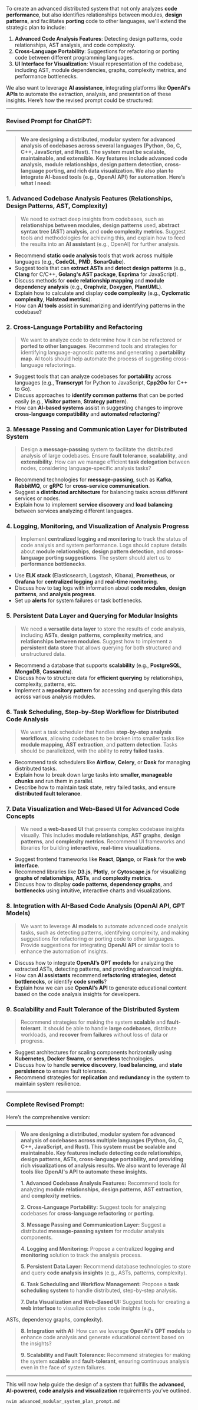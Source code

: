 To create an advanced distributed system that not only analyzes **code performance**, but also identifies relationships between modules, **design patterns**, and facilitates **porting** code to other languages, we'll extend the strategic plan to include:

1. **Advanced Code Analysis Features**: Detecting design patterns, code relationships, AST analysis, and code complexity.
2. **Cross-Language Portability**: Suggestions for refactoring or porting code between different programming languages.
3. **UI Interface for Visualization**: Visual representation of the codebase, including AST, module dependencies, graphs, complexity metrics, and performance bottlenecks.

We also want to leverage **AI assistance**, integrating platforms like **OpenAI's APIs** to automate the extraction, analysis, and presentation of these insights. Here’s how the revised prompt could be structured:

---

### Revised Prompt for ChatGPT:

---

> **We are designing a distributed, modular system for advanced analysis of codebases across several languages (Python, Go, C, C++, JavaScript, and Rust). The system must be scalable, maintainable, and extensible. Key features include advanced code analysis, module relationships, design pattern detection, cross-language porting, and rich data visualization. We also plan to integrate AI-based tools (e.g., OpenAI API) for automation. Here’s what I need:**

### 1. **Advanced Codebase Analysis Features (Relationships, Design Patterns, AST, Complexity)**

> We need to extract deep insights from codebases, such as **relationships between modules**, **design patterns** used, **abstract syntax tree (AST) analysis**, and **code complexity metrics**. Suggest tools and methodologies for achieving this, and explain how to feed the results into an **AI assistant** (e.g., OpenAI) for further analysis.

- Recommend **static code analysis** tools that work across multiple languages (e.g., **CodeQL**, **PMD**, **SonarQube**).
- Suggest tools that can **extract ASTs** and **detect design patterns** (e.g., **Clang** for C/C++, **Golang's AST package**, **Esprima** for JavaScript).
- Discuss methods for **code relationship mapping** and **module dependency analysis** (e.g., **Graphviz**, **Doxygen**, **PlantUML**).
- Explain how to calculate and display **code complexity** (e.g., **Cyclomatic complexity**, **Halstead metrics**).
- How can **AI tools** assist in summarizing and identifying patterns in the codebase?

### 2. **Cross-Language Portability and Refactoring**

> We want to analyze code to determine how it can be refactored or **ported to other languages**. Recommend tools and strategies for identifying language-agnostic patterns and generating a **portability map**. AI tools should help automate the process of suggesting cross-language refactorings.

- Suggest tools that can analyze codebases for **portability** across languages (e.g., **Transcrypt** for Python to JavaScript, **Cpp2Go** for C++ to Go).
- Discuss approaches to **identify common patterns** that can be ported easily (e.g., **Visitor pattern**, **Strategy pattern**).
- How can **AI-based systems** assist in suggesting changes to improve **cross-language compatibility** and **automated refactoring**?

### 3. **Message Passing and Communication Layer for Distributed System**

> Design a **message-passing** system to facilitate the distributed analysis of large codebases. Ensure **fault tolerance**, **scalability**, and **extensibility**. How can we manage efficient **task delegation** between nodes, considering language-specific analysis tasks?

- Recommend technologies for **message-passing**, such as **Kafka**, **RabbitMQ**, or **gRPC** for **cross-service communication**.
- Suggest a **distributed architecture** for balancing tasks across different services or nodes.
- Explain how to implement **service discovery** and **load balancing** between services analyzing different languages.

### 4. **Logging, Monitoring, and Visualization of Analysis Progress**

> Implement **centralized logging and monitoring** to track the status of code analysis and system performance. Logs should capture details about **module relationships**, **design pattern detection**, and **cross-language porting suggestions**. The system should alert us to **performance bottlenecks**.

- Use **ELK stack** (Elasticsearch, Logstash, Kibana), **Prometheus**, or **Grafana** for **centralized logging** and **real-time monitoring**.
- Discuss how to tag logs with information about **code modules**, **design patterns**, and **analysis progress**.
- Set up **alerts** for system failures or task bottlenecks.

### 5. **Persistent Data Layer and Querying for Modular Insights**

> We need a **versatile data layer** to store the results of code analysis, including **ASTs**, **design patterns**, **complexity metrics**, and **relationships between modules**. Suggest how to implement a **persistent data store** that allows querying for both structured and unstructured data.

- Recommend a database that supports **scalability** (e.g., **PostgreSQL**, **MongoDB**, **Cassandra**).
- Discuss how to structure data for **efficient querying** by relationships, complexity, patterns, etc.
- Implement a **repository pattern** for accessing and querying this data across various analysis modules.

### 6. **Task Scheduling, Step-by-Step Workflow for Distributed Code Analysis**

> We want a task scheduler that handles **step-by-step analysis workflows**, allowing codebases to be broken into smaller tasks like **module mapping**, **AST extraction**, and **pattern detection**. Tasks should be parallelized, with the ability to **retry failed tasks**.

- Recommend task schedulers like **Airflow**, **Celery**, or **Dask** for managing distributed tasks.
- Explain how to break down large tasks into **smaller, manageable chunks** and run them in parallel.
- Describe how to maintain task state, retry failed tasks, and ensure **distributed fault tolerance**.

### 7. **Data Visualization and Web-Based UI for Advanced Code Concepts**

> We need a **web-based UI** that presents complex codebase insights visually. This includes **module relationships**, **AST graphs**, **design patterns**, and **complexity metrics**. Recommend UI frameworks and libraries for building **interactive, real-time visualizations**.

- Suggest frontend frameworks like **React**, **Django**, or **Flask** for the **web interface**.
- Recommend libraries like **D3.js**, **Plotly**, or **Cytoscape.js** for visualizing **graphs of relationships**, **ASTs**, and **complexity metrics**.
- Discuss how to display **code patterns**, **dependency graphs**, and **bottlenecks** using intuitive, interactive charts and visualizations.

### 8. **Integration with AI-Based Code Analysis (OpenAI API, GPT Models)**

> We want to leverage **AI models** to automate advanced code analysis tasks, such as detecting patterns, identifying complexity, and making suggestions for refactoring or porting code to other languages. Provide suggestions for integrating **OpenAI API** or similar tools to enhance the automation of insights.

- Discuss how to integrate **OpenAI’s GPT models** for analyzing the extracted ASTs, detecting patterns, and providing advanced insights.
- How can **AI assistants** recommend **refactoring strategies**, **detect bottlenecks**, or identify **code smells**?
- Explain how we can use **OpenAI’s API** to generate educational content based on the code analysis insights for developers.

### 9. **Scalability and Fault Tolerance of the Distributed System**

> Recommend strategies for making the system **scalable** and **fault-tolerant**. It should be able to handle **large codebases**, distribute workloads, and **recover from failures** without loss of data or progress.

- Suggest architectures for scaling components horizontally using **Kubernetes**, **Docker Swarm**, or **serverless** technologies.
- Discuss how to handle **service discovery**, **load balancing**, and **state persistence** to ensure fault tolerance.
- Recommend strategies for **replication** and **redundancy** in the system to maintain system resilience.

---

### Complete Revised Prompt:

Here’s the comprehensive version:

---

> **We are designing a distributed, modular system for advanced analysis of codebases across multiple languages (Python, Go, C, C++, JavaScript, and Rust). This system must be scalable and maintainable. Key features include detecting code relationships, design patterns, ASTs, cross-language portability, and providing rich visualizations of analysis results. We also want to leverage AI tools like OpenAI's API to automate these insights.**
>
> **1. Advanced Codebase Analysis Features:** Recommend tools for analyzing **module relationships**, **design patterns**, **AST extraction**, and **complexity metrics**.
>
> **2. Cross-Language Portability:** Suggest tools for analyzing codebases for **cross-language refactoring** or **porting**.
>
> **3. Message Passing and Communication Layer:** Suggest a distributed **message-passing system** for modular analysis components.
>
> **4. Logging and Monitoring:** Propose a centralized **logging and monitoring** solution to track the analysis process.
>
> **5. Persistent Data Layer:** Recommend database technologies to store and query **code analysis insights** (e.g., ASTs, patterns, complexity).
>
> **6. Task Scheduling and Workflow Management:** Propose a **task scheduling system** to handle distributed, step-by-step analysis.
>
> **7. Data Visualization and Web-Based UI:** Suggest tools for creating a **web interface** to visualize complex code insights (e.g.,

ASTs, dependency graphs, complexity).

> **8. Integration with AI:** How can we leverage **OpenAI's GPT models** to enhance code analysis and generate educational content based on the insights?
>
> **9. Scalability and Fault Tolerance:** Recommend strategies for making the system **scalable** and **fault-tolerant**, ensuring continuous analysis even in the face of system failures.

---

This will now help guide the design of a system that fulfills the **advanced, AI-powered, code analysis and visualization** requirements you’ve outlined.

```bash
nvim advanced_modular_system_plan_prompt.md
```

